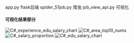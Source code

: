 app.py flask后端
spider_51job.py 爬虫
job_view_api.py 可视化

#### 可视化结果部分
![C#_experience_edu_salary_chart](https://user-images.githubusercontent.com/96510178/189027485-dd0a9b60-b828-4be6-813f-f534763d67a4.png)
![C#_area_top10_nums](https://user-images.githubusercontent.com/96510178/189027489-66fffce5-9fb1-468a-967f-497d64fa8ddf.png)
![C#_salary_proportion](https://user-images.githubusercontent.com/96510178/189027501-43627a77-e67c-4d93-93d3-4ad6407c38a7.png)
![C#_edu_salary_chart](https://user-images.githubusercontent.com/96510178/189027641-72f477d1-02df-4472-b3bd-1473b016b679.png)
